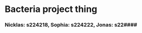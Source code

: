 #### ######################
# Bacteria project thing
#### ######################

### Nicklas: s224218, Sophia: s224222, Jonas: s22####